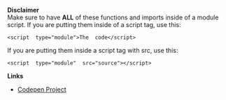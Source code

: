 **Disclaimer**  
Make sure to have **ALL** of these functions and imports inside of a module script.
If you are putting them inside of a script tag, use this:  

 `<script  type="module">The  code</script>`

If you are putting them inside a script tag with src, use this:  

 `<script  type="module"  src="source"></script>`

**Links**

 - [Codepen Project](https://codepen.io/Mending77/pen/NWoERNZ)

